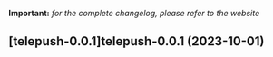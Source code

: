 **Important:**
*for the complete changelog, please refer to the website*




## [telepush-0.0.1]telepush-0.0.1 (2023-10-01)

